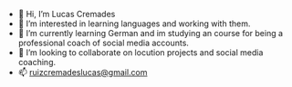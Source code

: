 - 👋 Hi, I’m Lucas Cremades
- 👀 I’m interested in learning languages and working with them.
- 🌱 I’m currently learning German and im studying an course for being a professional coach of social media accounts.
- 💞️ I’m looking to collaborate on locution projects and social media coaching.
- 📫 ruizcremadeslucas@gmail.com

<!---
Cremades5/Cremades5 is a ✨ special ✨ repository because its `README.md` (this file) appears on your GitHub profile.
You can click the Preview link to take a look at your changes.
--->
